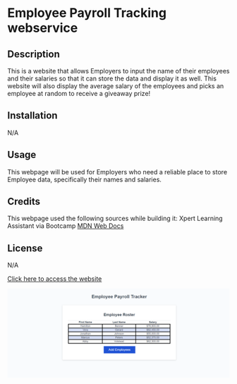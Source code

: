 # Employee Payroll Tracking webservice

## Description

This is a website that allows Employers to input the name of their employees and their salaries so that it can store the data and display it as well.
This website will also display the average salary of the employees and picks an employee at random to receive a giveaway prize!


## Installation

N/A

## Usage

This webpage will be used for Employers who need a reliable place to store Employee data, specifically their names and salaries.

## Credits

This webpage used the following sources while building it:
Xpert Learning Assistant via Bootcamp
[MDN Web Docs](https://developer.mozilla.org/en-US/)

## License

N/A

[Click here to access the website](https://atengelsgjerd.github.io/ATEportfolio/)

![Portfolio Website](/Develop/images/Employee.payroll.tracker.png)
